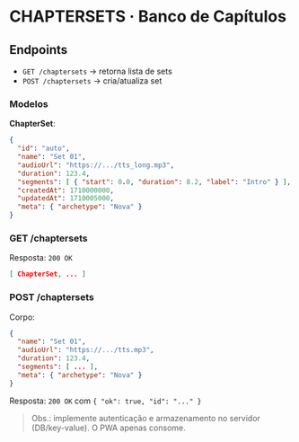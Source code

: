 # CHAPTERSETS · Banco de Capítulos

## Endpoints
- `GET /chaptersets` → retorna lista de sets
- `POST /chaptersets` → cria/atualiza set

### Modelos
**ChapterSet**:
```json
{
  "id": "auto",
  "name": "Set 01",
  "audioUrl": "https://.../tts_long.mp3",
  "duration": 123.4,
  "segments": [ { "start": 0.0, "duration": 8.2, "label": "Intro" } ],
  "createdAt": 1710000000,
  "updatedAt": 1710005000,
  "meta": { "archetype": "Nova" }
}
```

### GET /chaptersets
Resposta: `200 OK`
```json
[ ChapterSet, ... ]
```

### POST /chaptersets
Corpo:
```json
{
  "name": "Set 01",
  "audioUrl": "https://.../tts.mp3",
  "duration": 123.4,
  "segments": [ ... ],
  "meta": { "archetype": "Nova" }
}
```
Resposta: `200 OK` com `{ "ok": true, "id": "..." }`

> Obs.: implemente autenticação e armazenamento no servidor (DB/key-value). O PWA apenas consome.
